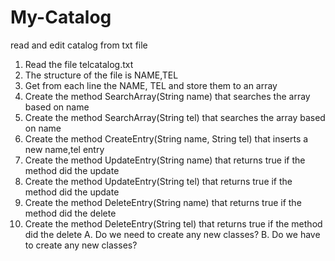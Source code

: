 # My-Catalog
read and edit catalog from txt file
1. Read the file telcatalog.txt
2. The structure of the file is NAME,TEL
3. Get from each line the NAME, TEL and store them to an array
4. Create the method SearchArray(String name) that searches the array based on name
5. Create the method SearchArray(String tel) that searches the array based on name
6. Create the method CreateEntry(String name, String tel) that inserts a new name,tel entry
7. Create the method UpdateEntry(String name) that returns true if the method did the update 
8. Create the method UpdateEntry(String tel) that returns true if the method did the update
9. Create the method DeleteEntry(String name) that returns true if the method did the delete
10. Create the method DeleteEntry(String tel) that returns true if the method did the delete
		A. Do we need to create any new classes?
    B. Do we have to create any new classes?

